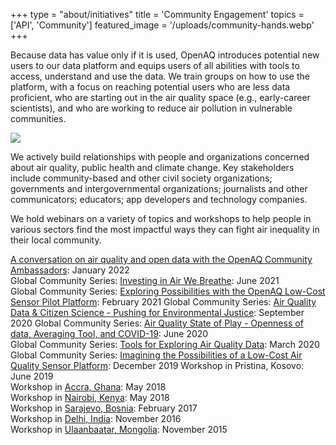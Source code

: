 +++
type = "about/initiatives"
title = 'Community Engagement'
topics = ['API', 'Community']
featured_image = '/uploads/community-hands.webp'
+++

Because data has value only if it is used, OpenAQ introduces potential new users to our data platform and equips users of all abilities with tools to access, understand and use the data. We train groups on how to use the platform, with a focus on reaching potential users who are less data proficient, who are starting out in the air quality space (e.g., early-career scientists), and who are working to reduce air pollution in vulnerable communities. 

![](/uploads/community-hands.webp)

We actively build relationships with people and organizations concerned about air quality, public health and climate change. Key stakeholders include community-based and other civil society organizations; governments and intergovernmental organizations; journalists and other communicators; educators; app developers and technology companies.

We hold webinars on a variety of topics and workshops to help people in various sectors find the most impactful ways they can fight air inequality in their local community.


[A conversation on air quality and open data with the OpenAQ Community Ambassadors](https://www.youtube.com/watch?v=UqFQsv8VFzc&t=17s): January 2022  
Global Community Series: [Investing in Air We Breathe](https://www.youtube.com/watch?v=mMJjzR0uvmI&t=159s): June 2021  
Global Community Series: [Exploring Possibilities with the OpenAQ Low-Cost Sensor Pilot Platform](https://www.youtube.com/watch?v=VzS_mTU3sHc&t=11s): February 2021 
Global Community Series: [Air Quality Data & Citizen Science - Pushing for Environmental Justice](https://www.youtube.com/watch?v=Ct_RUvE1VWE&t=110s): September 2020 
Global Community Series: [Air Quality State of Play - Openness of data, Averaging Tool, and COVID-19](https://www.youtube.com/watch?v=sHg2TafhxsI&t=59s): June 2020  
Global Community Series: [Tools for Exploring Air Quality Data](https://www.youtube.com/watch?v=4Iiswd2Oi2c&t=1305s): March 2020  
Global Community Series: [Imagining the Possibilities of a Low-Cost Air Quality Sensor Platform](https://www.youtube.com/watch?v=IQWB7mUlnlI&t=51s): December 2019 
Workshop in Pristina, Kosovo: June 2019  
Workshop in [Accra, Ghana](https://www.dropbox.com/s/mksfchtt9ju7h2m/Public_Sub-Saharan%20Africa%20Workshop%20Report.pdf?dl=0): May 2018  
Workshop in [Nairobi, Kenya](https://www.dropbox.com/s/mksfchtt9ju7h2m/Public_Sub-Saharan%20Africa%20Workshop%20Report.pdf?dl=0): May 2018  
Workshop in [Sarajevo, Bosnia](https://www.dropbox.com/s/436sug0dubutfu6/Report%20from%20the%20Sarajevo%20OpenAQ%20Workshop.pdf?dl=0): February 2017  
Workshop in [Delhi, India](https://openaq.medium.com/delhi-openaq-workshop-info-materials-and-results-2bd74b88bee6): November 2016  
Workshop in [Ulaanbaatar, Mongolia](https://openaq.medium.com/the-ub-openaq-workshop-results-5e9a9829660c): November 2015
